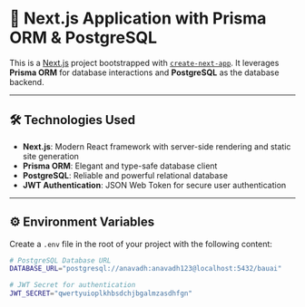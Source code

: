 # 🚀 Next.js Application with Prisma ORM & PostgreSQL

This is a [Next.js](https://nextjs.org/) project bootstrapped with [`create-next-app`](https://github.com/vercel/next.js/tree/canary/packages/create-next-app). It leverages **Prisma ORM** for database interactions and **PostgreSQL** as the database backend.

---

## 🛠️ Technologies Used  
- **Next.js**: Modern React framework with server-side rendering and static site generation  
- **Prisma ORM**: Elegant and type-safe database client  
- **PostgreSQL**: Reliable and powerful relational database  
- **JWT Authentication**: JSON Web Token for secure user authentication  

---

## ⚙️ Environment Variables

Create a `.env` file in the root of your project with the following content:

```bash
# PostgreSQL Database URL
DATABASE_URL="postgresql://anavadh:anavadh123@localhost:5432/bauai"

# JWT Secret for authentication
JWT_SECRET="qwertyuioplkhbsdchjbgalmzasdhfgn"

